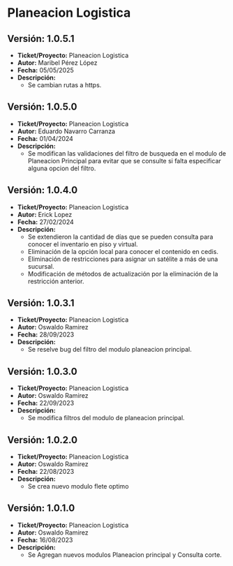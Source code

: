 # Planeacion Logistica

## Versión: 1.0.5.1
- __Ticket/Proyecto:__ Planeacion Logistica
- __Autor:__ Maribel Pérez López
- __Fecha:__ 05/05/2025
- __Descripción:__
  - Se cambian rutas a https.

## Versión: 1.0.5.0
- __Ticket/Proyecto:__ Planeacion Logistica
- __Autor:__ Eduardo Navarro Carranza
- __Fecha:__ 01/04/2024
- __Descripción:__
  - Se modifican las validaciones del filtro de busqueda en el modulo de Planeacion Principal para evitar que se consulte si falta especificar alguna opcion del filtro.

## Versión: 1.0.4.0
- __Ticket/Proyecto:__ Planeacion Logistica
- __Autor:__ Erick Lopez
- __Fecha:__ 27/02/2024
- __Descripción:__
  - Se extendieron la cantidad de días que se pueden consulta para conocer el inventario en piso y virtual.
  - Eliminación de la opción local para conocer el contenido en cedis.
  - Eliminación de restricciones para asignar un satélite a más de una sucursal.
  - Modificación de métodos de actualización por la eliminación de la restricción anterior.
  
## Versión: 1.0.3.1
- __Ticket/Proyecto:__ Planeacion Logistica
- __Autor:__ Oswaldo Ramirez
- __Fecha:__ 28/09/2023
- __Descripción:__
  - Se reselve bug del filtro del modulo planeacion principal.

## Versión: 1.0.3.0
- __Ticket/Proyecto:__ Planeacion Logistica
- __Autor:__ Oswaldo Ramirez
- __Fecha:__ 22/09/2023
- __Descripción:__
  - Se modifica filtros del modulo de planeacion principal.
  
## Versión: 1.0.2.0
- __Ticket/Proyecto:__ Planeacion Logistica
- __Autor:__ Oswaldo Ramirez
- __Fecha:__ 22/08/2023
- __Descripción:__
  - Se crea nuevo modulo flete optimo

## Versión: 1.0.1.0
- __Ticket/Proyecto:__ Planeacion Logistica
- __Autor:__ Oswaldo Ramirez
- __Fecha:__ 16/08/2023
- __Descripción:__
  - Se Agregan nuevos modulos Planeacion principal y Consulta corte.
 


